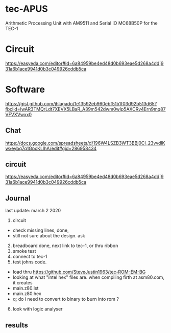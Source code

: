 # tec-APUS

Arithmetic Processing Unit with AM9511 and Serial IO MC68B50P for the TEC-1

# Circuit
https://easyeda.com/editor#id=6a84959be4ed48d0b693eae5d268a4dd|931a6b1ace9941d0b3c049926cddb5ca

# Software
https://gist.github.com/jhlagado/1e13592eb960ebf51b1f03d92b513d65?fbclid=IwAR3TMQrLdt7XEVX5LBaR_A39m542dwm0wIp5AXCRv4Ern9mq87VFVXVwxx0

## Chat
https://docs.google.com/spreadsheets/d/196W4LSZB3WT3BBj0CI_23vvdlKwxeybq7q1GpcKLlhA/edit#gid=286958434



## circuit
https://easyeda.com/editor#id=6a84959be4ed48d0b693eae5d268a4dd|931a6b1ace9941d0b3c049926cddb5ca


## Journal
last update: march 2 2020

1. circuit
* check missing lines, done, 
* still not sure about the design. ask 
2. breadboard done, next link to tec-1, or thru ribbon
3. smoke test 
4. connect to tec-1
5. test johns code.
* load thru https://github.com/SteveJustin1963/tec-ROM-EM-BG
* looking at what "intel hex" files are. when compiling firth at asm80.com, it creates 
* main.z80.lst
* main.z80.hex
* q; do i need to convert to binary to burn into rom ?
6. look with logic analyser 

## results 
